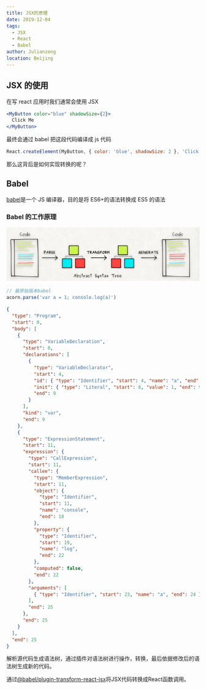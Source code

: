 ```yaml
---
title: JSX的原理
date: 2019-12-04
tags:
  - JSX
  - React
  - Babel
author: Julianzeng
location: Beijing
---
```


## JSX 的使用

在写 react 应用时我们通常会使用 JSX

```jsx
<MyButton color="blue" shadowSize={2}>
  Click Me
</MyButton>
```

最终会通过 babel 把这段代码编译成 js 代码

```js
React.createElement(MyButton, { color: 'blue', shadowSize: 2 }, 'Click Me')
```

那么这背后是如何实现转换的呢？

## Babel

[babel](https://github.com/babel/babel)是一个 JS 编译器，目的是将 ES6+的语法转换成 ES5 的语法

### Babel 的工作原理

![babel-process.png](../images/babel-process.png)

```js
// 最原始版本babel
acorn.parse('var a = 1; console.log(a)')
```

```json
{
  "type": "Program",
  "start": 0,
  "body": [
    {
      "type": "VariableDeclaration",
      "start": 0,
      "declarations": [
        {
          "type": "VariableDeclarator",
          "start": 4,
          "id": { "type": "Identifier", "start": 4, "name": "a", "end": 5 },
          "init": { "type": "Literal", "start": 8, "value": 1, "end": 9 },
          "end": 9
        }
      ],
      "kind": "var",
      "end": 9
    },
    {
      "type": "ExpressionStatement",
      "start": 11,
      "expression": {
        "type": "CallExpression",
        "start": 11,
        "callee": {
          "type": "MemberExpression",
          "start": 11,
          "object": {
            "type": "Identifier",
            "start": 11,
            "name": "console",
            "end": 18
          },
          "property": {
            "type": "Identifier",
            "start": 19,
            "name": "log",
            "end": 22
          },
          "computed": false,
          "end": 22
        },
        "arguments": [
          { "type": "Identifier", "start": 23, "name": "a", "end": 24 }
        ],
        "end": 25
      },
      "end": 25
    }
  ],
  "end": 25
}
```

解析源代码生成语法树，通过插件对语法树进行操作，转换，最后依据修改后的语法树生成新的代码。

通过[@babel/plugin-transform-react-jsx](https://github.com/babel/babel/tree/main/packages/babel-plugin-transform-react-jsx)将JSX代码转换成React函数调用。